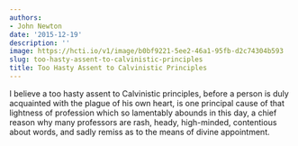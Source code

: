 ```yaml
---
authors:
- John Newton
date: '2015-12-19'
description: ''
image: https://hcti.io/v1/image/b0bf9221-5ee2-46a1-95fb-d2c74304b593
slug: too-hasty-assent-to-calvinistic-principles
title: Too Hasty Assent to Calvinistic Principles
---
```


I believe a too hasty assent to Calvinistic principles, before a person is duly acquainted with the plague of his own heart, is one principal cause of that lightness of profession which so lamentably abounds in this day, a chief reason why many professors are rash, heady, high-minded, contentious about words, and sadly remiss as to the means of divine appointment.